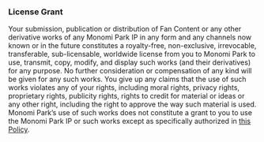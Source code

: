 ### License Grant
Your submission, publication or distribution of Fan Content or any other derivative works of any Monomi Park IP in any form and any channels now known or in the future constitutes a royalty-free, non-exclusive, irrevocable, transferable, sub-licensable, worldwide license from you to Monomi Park to use, transmit, copy, modify, and display such works (and their derivatives) for any purpose. No further consideration or compensation of any kind will be given for any such works. You give up any claims that the use of such works violates any of your rights, including moral rights, privacy rights, proprietary rights, publicity rights, rights to credit for material or ideas or any other right, including the right to approve the way such material is used. Monomi Park’s use of such works does not constitute a grant to you to use the Monomi Park IP or such works except as specifically authorized in [this Policy](https://www.slimerancher.com/fan-content-policy/).